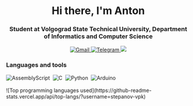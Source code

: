<div id="header" align="center">
  <h1>Hi there, I'm Anton</h1>
  <h3>Student at Volgograd State Technical University, Department of Informatics and Computer Science</h3>
</div>

<div id="socials" align="center">
  <a href="mailto:anton.stepanov.prg@gmail.com" target="_blank">
    <img src="https://img.shields.io/badge/Gmail-D14836?style=for-the-badge&logo=gmail&logoColor=white" alt="Gmail"/>
  </a>
  <a href="https://t.me/yokogawa_ejx530a" target="_blank">
    <img src="https://img.shields.io/badge/Telegram-2CA5E0?style=for-the-badge&logo=telegram&logoColor=white" alt="Telegram"/>
  </a>
  <a>
    <img src="https://komarev.com/ghpvc/?username=stepanov-vpk&style=for-the-badge">
</a>
</div>

<div id="languages">
  <h3>Languages and tools</h3>
  <img src="https://img.shields.io/badge/assembly%20script-%23000000.svg?style=for-the-badge&logo=assemblyscript&logoColor=white" alt="AssemblyScript"/>&nbsp;
  <img src="https://img.shields.io/badge/c-%2300599C.svg?style=for-the-badge&logo=c&logoColor=white)" alt="C"/>&nbsp;
  <img src="https://img.shields.io/badge/python-3670A0?style=for-the-badge&logo=python&logoColor=white)" alt="Python"/>&nbsp;
  <img src="https://img.shields.io/badge/-Arduino-00979D?style=for-the-badge&logo=Arduino&logoColor=white)" alt="Arduino"/>&nbsp;
</div>
<br>
<div id="top_lang">
  ![Top programming languages used](https://github-readme-stats.vercel.app/api/top-langs/?username=stepanov-vpk)
</div>

